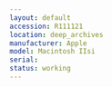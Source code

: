 ```yaml
---
layout: default
accession: R111121
location: deep_archives
manufacturer: Apple
model: Macintosh IIsi
serial: 
status: working
---
```


